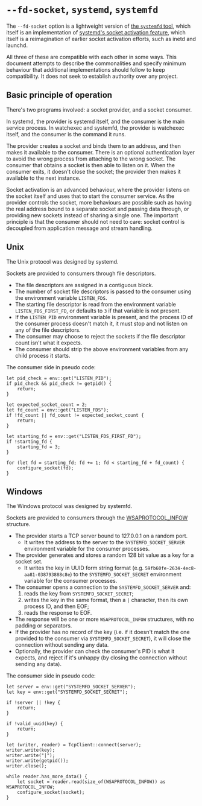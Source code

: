 # `--fd-socket`, `systemd`, `systemfd`

The `--fd-socket` option is a lightweight version of [the `systemfd` tool][systemfd], which itself
is an implementation of [systemd's socket activation feature][systemd sockets], which itself is a
reimagination of earlier socket activation efforts, such as inetd and launchd.

All three of these are compatible with each other in some ways. This document attempts to describe
the commonalities and specify minimum behaviour that additional implementations should follow to
keep compatibility. It does not seek to establish authority over any project.

[systemfd]: https://github.com/mitsuhiko/systemfd
[systemd sockets]: https://0pointer.de/blog/projects/socket-activation.html

## Basic principle of operation

There's two programs involved: a socket provider, and a socket consumer.

In systemd, the provider is systemd itself, and the consumer is the main service process.
In watchexec and systemfd, the provider is watchexec itself, and the consumer is the command it runs.

The provider creates a socket and binds them to an address, and then makes it available to the
consumer. There is an optional authentication layer to avoid the wrong process from attaching to the
wrong socket. The consumer that obtains a socket is then able to listen on it. When the consumer
exits, it doesn't close the socket; the provider then makes it available to the next instance.

Socket activation is an advanced behaviour, where the provider listens on the socket itself and uses
that to start the consumer service. As the provider controls the socket, more behaviours are
possible such as having the real address bound to a separate socket and passing data through, or
providing new sockets instead of sharing a single one. The important principle is that the consumer
should not need to care: socket control is decoupled from application message and stream handling.

## Unix

The Unix protocol was designed by systemd.

Sockets are provided to consumers through file descriptors.

- The file descriptors are assigned in a contiguous block.
- The number of socket file descriptors is passed to the consumer using the environment variable `LISTEN_FDS`.
- The starting file descriptor is read from the environment variable `LISTEN_FDS_FIRST_FD`, or defaults to `3` if that variable is not present.
- If the `LISTEN_PID` environment variable is present, and the process ID of the consumer process doesn't match it, it must stop and not listen on any of the file descriptors.
- The consumer may choose to reject the sockets if the file descriptor count isn't what it expects.
- The consumer should strip the above environment variables from any child process it starts.

The consumer side in pseudo code:

```
let pid_check = env::get("LISTEN_PID");
if pid_check && pid_check != getpid() {
    return;
}

let expected_socket_count = 2;
let fd_count = env::get("LISTEN_FDS");
if !fd_count || fd_count != expected_socket_count {
    return;
}

let starting_fd = env::get("LISTEN_FDS_FIRST_FD");
if !starting_fd {
    starting_fd = 3;
}

for (let fd = starting_fd; fd += 1; fd < starting_fd + fd_count) {
    configure_socket(fd);
}
```

## Windows

The Windows protocol was designed by systemfd.

Sockets are provided to consumers through the [WSAPROTOCOL_INFOW] structure.

- The provider starts a TCP server bound to 127.0.0.1 on a random port.
  - It writes the address to the server to the `SYSTEMFD_SOCKET_SERVER` environment variable for the consumer processes.
- The provider generates and stores a random 128 bit value as a key for a socket set.
  - It writes the key in UUID form string format (e.g. `59fb60fe-2634-4ec8-aa81-038793888c8e`) to the `SYSTEMFD_SOCKET_SECRET` environment variable for the consumer processes.
- The consumer opens a connection to the `SYSTEMFD_SOCKET_SERVER` and:
  1. reads the key from `SYSTEMFD_SOCKET_SECRET`;
  2. writes the key in the same format, then a `|` character, then its own process ID, and then EOF;
  2. reads the response to EOF.
- The response will be one or more `WSAPROTOCOL_INFOW` structures, with no padding or separators.
- If the provider has no record of the key (i.e. if it doesn't match the one provided to the consumer via `SYSTEMFD_SOCKET_SECRET`), it will close the connection without sending any data.
- Optionally, the provider can check the consumer's PID is what it expects, and reject if it's unhappy (by closing the connection without sending any data).

The consumer side in pseudo code:

```
let server = env::get("SYSTEMFD_SOCKET_SERVER");
let key = env::get("SYSTEMFD_SOCKET_SECRET");

if !server || !key {
    return;
}

if !valid_uuid(key) {
    return;
}

let (writer, reader) = TcpClient::connect(server);
writer.write(key);
writer.write("|");
writer.write(getpid());
writer.close();

while reader.has_more_data() {
    let socket = reader.read(size_of(WSAPROTOCOL_INFOW)) as WSAPROTOCOL_INFOW;
    configure_socket(socket);
}
```

[WSAPROTOCOL_INFOW]: https://learn.microsoft.com/en-us/windows/win32/api/winsock2/ns-winsock2-wsaprotocol_infow
